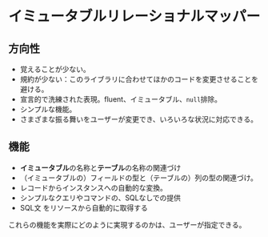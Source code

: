# イミュータブルリレーショナルマッパー

## 方向性

- 覚えることが少ない。
- 規約が少ない：このライブラリに合わせてほかのコードを変更させることを避ける。
- 宣言的で洗練された表現。fluent、イミュータブル、`null`排除。
- シンプルな機能。
- さまざまな振る舞いをユーザーが変更でき、いろいろな状況に対応できる。

## 機能

- **イミュータブル**の名称と**テーブル**の名称の関連づけ
- （イミュータブルの）フィールドの型と（テーブルの）列の型の関連づけ。
- レコードからインスタンスへの自動的な変換。
- シンプルなクエリやコマンドの、SQLなしでの提供
- SQL文 をリソースから自動的に取得する

これらの機能を実際にどのように実現するのかは、ユーザーが指定できる。

